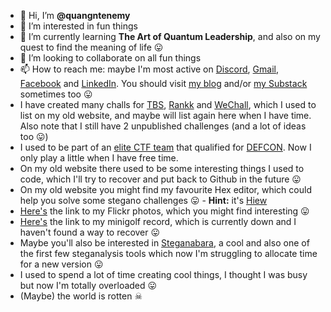 - 👋 Hi, I’m **@quangntenemy**
- 👀 I’m interested in fun things
- 🌱 I’m currently learning **The Art of Quantum Leadership**, and also on my quest to find the meaning of life 😛
- 💞️ I’m looking to collaborate on all fun things
- 📫 How to reach me: maybe I'm most active on [Discord](https://discord.gg/c9rAJvbRWn), [Gmail](mailto://95e7ddbbe23bef8b89d9c9dac04909b7224649e9aa14977218e6b423a93fbbc8ad4b620b01a1e7640cee54effaf7c297a2b736dca7ee1834971eaa8d8f4e5803), [Facebook](https://www.facebook.com/quangntenemy) and [LinkedIn](https://www.linkedin.com/in/frank-nguyen-29251a16/). You should visit [my blog](https://quangntenemy.blogspot.com/) and/or [my Substack](https://quangntenemy.substack.com/) sometimes too 😛
- I have created many challs for [TBS](https://www.bright-shadows.net/), [Rankk](https://rankk.org/user/quangntenemy) and [WeChall](https://www.wechall.net/profile/quangntenemy), which I used to list on my old website, and maybe will list again here when I have time. Also note that I still have 2 unpublished challenges (and a lot of ideas too 😛)
- I used to be part of an [elite CTF team](https://ctftime.org/team/5348) that qualified for [DEFCON](https://quangntenemy.blogspot.com/search/label/defcon). Now I only play a little when I have free time.
- On my old website there used to be some interesting things I used to code, which I'll try to recover and put back to Github in the future 😛
- On my old website you might find my favourite Hex editor, which could help you solve some stegano challenges 😛 - **Hint:** it's [Hiew](https://www.hiew.ru/)
- [Here's](https://www.flickr.com/photos/22823442@N02/) the link to my Flickr photos, which you might find interesting 😛
- [Here's](http://www.geocities.com/quangntenemy/best2.jpg) the link to my minigolf record, which is currently down and I haven't found a way to recover 😛
- Maybe you'll also be interested in [Steganabara](https://github.com/quangntenemy/Steganabara), a cool and also one of the first few steganalysis tools which now I'm struggling to allocate time for a new version 😛
- I used to spend a lot of time creating cool things, I thought I was busy but now I'm totally overloaded 😛
- (Maybe) the world is rotten ☠

<!---
quangntenemy/quangntenemy is a ✨ special ✨ repository because its `README.md` (this file) appears on your GitHub profile.
You can click the Preview link to take a look at your changes.
--->
